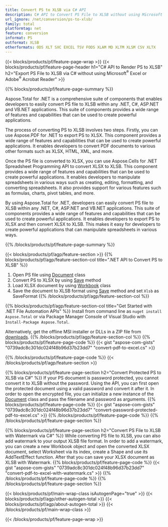 ```yaml
---
title: Convert PS to XLSB via C# API
description: C# API to Convert PS File to XLSB without using Microsoft Excel or Adobe Reader
url_ignore: /net/conversion/ps-to-xlsb/
family: total
platformtag: net
feature: conversion
informat: PS
outformat: XLSB
otherformats: ODS XLT SXC EXCEL TSV FODS XLAM MD XLTM XLSM CSV XLTX
---
```

{{< blocks/products/pf/feature-page-wrap >}}
{{< blocks/products/pf/feature-page-header h1="C# API to Render PS to XLSB" h2="Export PS File to XLSB via C# without using Microsoft<sup>&reg;</sup> Excel or Adobe<sup>&reg;</sup> Acrobat Reader" >}}

{{% blocks/products/pf/feature-page-summary %}}


Aspose.Total for .NET is a comprehensive suite of components that enables developers to easily convert PS file to XLSB within any .NET, C#, ASP.NET and VB.NET applications. This suite of components provides a wide range of features and capabilities that can be used to create powerful applications. 

The process of converting PS to XLSB involves two steps. Firstly, you can use Aspose.PDF for .NET to export PS to XLSX. This component provides a wide range of features and capabilities that can be used to create powerful applications. It enables developers to convert PDF documents to various other formats such as XLSX, HTML, XML, and more. 

Once the PS file is converted to XLSX, you can use Aspose.Cells for .NET Spreadsheet Programming API to convert XLSX to XLSB. This component provides a wide range of features and capabilities that can be used to create powerful applications. It enables developers to manipulate spreadsheets in various ways such as creating, editing, formatting, and converting spreadsheets. It also provides support for various features such as formulas, charts, pivot tables, and more. 

By using Aspose.Total for .NET, developers can easily convert PS file to XLSB within any .NET, C#, ASP.NET and VB.NET applications. This suite of components provides a wide range of features and capabilities that can be used to create powerful applications. It enables developers to export PS to XLSX and then convert XLSX to XLSB. This makes it easy for developers to create powerful applications that can manipulate spreadsheets in various ways.

{{% /blocks/products/pf/feature-page-summary  %}}

{{< blocks/products/pf/agp/feature-section >}}
{{% blocks/products/pf/agp/feature-section-col title=".NET API to Convert PS to XLSB" %}}
1. Open PS file using [Document](https://reference.aspose.com/pdf/net/aspose.pdf/document) class
2. Convert PS to XLSX by using [Save](https://reference.aspose.com/pdf/net/aspose.pdf.document/save/methods/5) method
3. Load XLSX document by using [Workbook](https://reference.aspose.com/cells/net/aspose.cells/workbook) class 
4. Save the document to XLSB format using [Save](https://reference.aspose.com/cells/net/aspose.cells.workbook/save/methods/4) method and set `Xlsb` as SaveFormat
{{% /blocks/products/pf/agp/feature-section-col %}}

{{% blocks/products/pf/agp/feature-section-col title="Get Started with .NET File Automation APIs" %}}
Install from command line as ```nuget install Aspose.Total``` or via Package Manager Console of Visual Studio with ```Install-Package Aspose.Total```.

Alternatively, get the offline MSI installer or DLLs in a ZIP file from [downloads](https://releases.aspose.com/total/net).
{{% /blocks/products/pf/agp/feature-section-col %}}
{{% blocks/products/pf/feature-page-code %}}
{{< gist "aspose-com-gists" "0739adc8c301dc024f48b96d37b23dd7" "convert-pdf-to-excel.cs" >}}

{{% /blocks/products/pf/feature-page-code %}}
{{< /blocks/products/pf/agp/feature-section >}}

{{% blocks/products/pf/feature-page-section  h2="Convert Protected PS to XLSB via C#" %}}
If your PS document is password protected, you cannot convert it to XLSB without the password. Using the API, you can first open the protected document using a valid password and convert it after it.  In order to open the encrypted file, you can initialize a new instance of the [Document](https://reference.aspose.com/pdf/net/aspose.pdf/document) class and pass the filename and password as arguments. 
{{% blocks/products/pf/feature-page-code %}}
{{< gist "aspose-com-gists" "0739adc8c301dc024f48b96d37b23dd7" "convert-password-protected-pdf-to-excel.cs" >}}
{{% /blocks/products/pf/feature-page-code  %}}
{{% /blocks/products/pf/feature-page-section %}}

{{% blocks/products/pf/feature-page-section  h2="Convert PS File to XLSB with Watermark via C#" %}}
While converting PS file to XLSB, you can also add watermark to your output XLSB file format. In order to add a watermark, you can create a new Workbook object and open the converted XLSX document, select Worksheet via its index, create a Shape and use its AddTextEffect function. After that you can save your XLSX document as XLSB with Watermark. 
{{% blocks/products/pf/feature-page-code %}}
{{< gist "aspose-com-gists" "0739adc8c301dc024f48b96d37b23dd7" "convert-pdf-to-excel-with-watermark.cs" >}}
{{% /blocks/products/pf/feature-page-code  %}}
{{% /blocks/products/pf/feature-page-section %}}

{{< blocks/products/pf/main-wrap-class isAutogenPage="true" >}}
{{< blocks/products/pf/agp/other-autogen-total >}}
{{< blocks/products/pf/agp/about-autogen-total >}}
{{< /blocks/products/pf/main-wrap-class >}}

{{< /blocks/products/pf/feature-page-wrap >}}